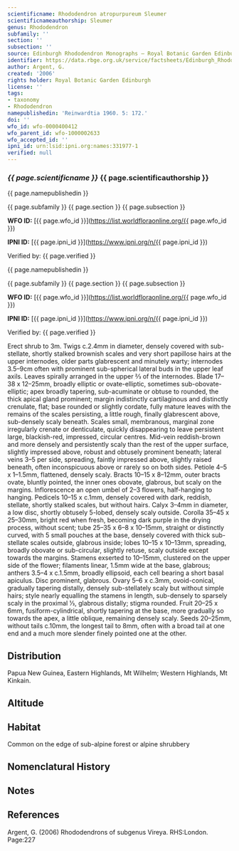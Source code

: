 ```yaml
---
scientificname: Rhododendron atropurpureum Sleumer
scientificnameauthorship: Sleumer
genus: Rhododendron
subfamily: ''
section: ''
subsection: ''
source: Edinburgh Rhododendron Monographs – Royal Botanic Garden Edinburgh
identifier: https://data.rbge.org.uk/service/factsheets/Edinburgh_Rhododendron_Monographs.xhtml
author: Argent, G.
created: '2006'
rights holder: Royal Botanic Garden Edinburgh
license: ''
tags:
- taxonomy
- Rhododendron
namepublishedin: 'Reinwardtia 1960. 5: 172.'
doi: ''
wfo_id: wfo-0000400412
wfo_parent_id: wfo-1000002633
wfo_accepted_id: ''
ipni_id: urn:lsid:ipni.org:names:331977-1
verified: null
---
```

### _{{ page.scientificname }}_ {{ page.scientificauthorship }}
 {{ page.namepublishedin }}

{{ page.subfamily }} {{ page.section }} {{ page.subsection }}

**WFO ID:** [{{ page.wfo_id }}](https://list.worldfloraonline.org/{{ page.wfo_id }})

**IPNI ID:** [{{ page.ipni_id }}](https://www.ipni.org/n/{{ page.ipni_id }})

Verified by: {{ page.verified }}

 {{ page.namepublishedin }}

{{ page.subfamily }} {{ page.section }} {{ page.subsection }}

**WFO ID:** [{{ page.wfo_id }}](https://list.worldfloraonline.org/{{ page.wfo_id }})

**IPNI ID:** [{{ page.ipni_id }}](https://www.ipni.org/n/{{ page.ipni_id }})

Verified by: {{ page.verified }}



Erect shrub to 3m. Twigs c.2.4mm in diameter, densely covered with sub-stellate, shortly stalked brownish scales and very short papillose hairs at the upper internodes, older parts glabrescent and minutely warty; internodes 3.5–9cm often with prominent sub-spherical lateral buds in the upper leaf axils. Leaves spirally arranged in the upper 2⁄3 of the internodes. Blade 17–38 x 12–25mm, broadly elliptic or ovate-elliptic, sometimes sub-obovate-elliptic; apex broadly tapering, sub-acuminate or obtuse to rounded, the thick apical gland prominent; margin indistinctly cartilaginous and distinctly crenulate, flat; base rounded or slightly cordate, fully mature leaves with the remains of the scales persisting, a little rough, finally glabrescent above, sub-densely scaly beneath. Scales small, membranous, marginal zone irregularly crenate or denticulate, quickly disappearing to leave persistent large, blackish-red, impressed, circular centres. Mid-vein reddish-brown and more densely and persistently scaly than the rest of the upper surface, slightly impressed above, robust and obtusely prominent beneath; lateral veins 3–5 per side, spreading, faintly impressed above, slightly raised beneath, often inconspicuous above or rarely so on both sides. Petiole 4–5 x 1–1.5mm, flattened, densely scaly. Bracts 10–15 x 8–12mm, outer bracts ovate, bluntly pointed, the inner ones obovate, glabrous, but scaly on the margins. Inflorescence an open umbel of 2–3 flowers, half-hanging to hanging. Pedicels 10–15 x c.1mm, densely covered with dark, reddish, stellate, shortly stalked scales, but without hairs. Calyx 3–4mm in diameter, a low disc, shortly obtusely 5-lobed, densely scaly outside. Corolla 35–45 x 25–30mm, bright red when fresh, becoming dark purple in the drying process, without scent; tube 25–35 x 6–8 x 10–15mm, straight or distinctly curved, with 5 small pouches at the base, densely covered with thick sub-stellate scales outside, glabrous inside; lobes 10–15 x 10–13mm, spreading, broadly obovate or sub-circular, slightly retuse, scaly outside except towards the margins. Stamens exserted to 10–15mm, clustered on the upper side of the flower; filaments linear, 1.5mm wide at the base, glabrous; anthers 3.5–4 x c.1.5mm, broadly ellipsoid, each cell bearing a short basal apiculus. Disc prominent, glabrous. Ovary 5–6 x c.3mm, ovoid-conical, gradually tapering distally, densely sub-stellately scaly but without simple hairs; style nearly equalling the stamens in length, sub-densely to sparsely scaly in the proximal 1⁄3, glabrous distally; stigma rounded. Fruit 20–25 x 6mm, fusiform-cylindrical, shortly tapering at the base, more gradually so towards the apex, a little oblique, remaining densely scaly. Seeds 20–25mm, without tails c.10mm, the longest tail to 8mm, often with a broad tail at one end and a much more slender finely pointed one at the other.

## Distribution
Papua New Guinea, Eastern Highlands, Mt Wilhelm; Western Highlands, Mt Kinkain.

## Altitude


## Habitat
Common on the edge of sub-alpine forest or alpine shrubbery

## Nomenclatural History

                       
## Notes


## References

Argent, G. (2006) Rhododendrons of subgenus Vireya. RHS:London. Page:227
